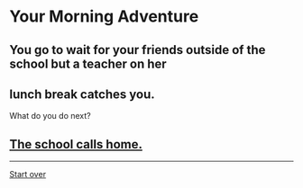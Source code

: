 # Your Morning Adventure 
## You go to wait for your friends outside of the school but a teacher on her 
lunch break catches you.
---
What do you do next?
## [The school calls home.](parentskillyou.md)
---
[Start over](start.md)